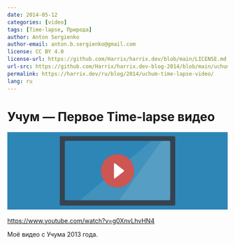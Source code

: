 ```yaml
---
date: 2014-05-12
categories: [video]
tags: [Time-lapse, Природа]
author: Anton Sergienko
author-email: anton.b.sergienko@gmail.com
license: CC BY 4.0
license-url: https://github.com/Harrix/harrix.dev/blob/main/LICENSE.md
url-src: https://github.com/Harrix/harrix.dev-blog-2014/blob/main/uchum-time-lapse-video/uchum-time-lapse-video.md
permalink: https://harrix.dev/ru/blog/2014/uchum-time-lapse-video/
lang: ru
---
```


# Учум — Первое Time-lapse видео

![Featured image](featured-image.svg)

<https://www.youtube.com/watch?v=g0XnvLhvHN4>

Моё видео с Учума 2013 года.
